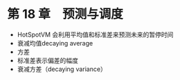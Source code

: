 # 第 18 章　预测与调度

- HotSpotVM 会利用平均值和标准差来预测未来的暂停时间
- 衰减均值decaying average
- 方差
- 标准差表示偏差的幅度
- 衰减方差（decaying variance）
